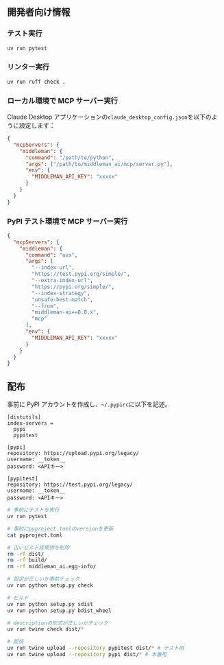 ## 開発者向け情報

### テスト実行

```bash
uv run pytest
```

### リンター実行

```bash
uv run ruff check .
```

### ローカル環境で MCP サーバー実行

Claude Desktop アプリケーションの`claude_desktop_config.json`を以下のように設定します：

```json
{
  "mcpServers": {
    "middleman": {
      "command": "/path/to/python",
      "args": ["/path/to/middleman_ai/mcp/server.py"],
      "env": {
        "MIDDLEMAN_API_KEY": "xxxxx"
      }
    }
  }
}
```

### PyPI テスト環境で MCP サーバー実行

```json
{
  "mcpServers": {
    "middleman": {
      "command": "uvx",
      "args": [
        "--index-url",
        "https://test.pypi.org/simple/",
        "--extra-index-url",
        "https://pypi.org/simple/",
        "--index-strategy",
        "unsafe-best-match",
        "--from",
        "middleman-ai==0.0.x",
        "mcp"
      ],
      "env": {
        "MIDDLEMAN_API_KEY": "xxxxx"
      }
    }
  }
}
```

## 配布

事前に PyPI アカウントを作成し、`~/.pypirc`に以下を記述。

```
[distutils]
index-servers =
  pypi
  pypitest

[pypi]
repository: https://upload.pypi.org/legacy/
username: __token__
password: <APIキー>

[pypitest]
repository: https://test.pypi.org/legacy/
username: __token__
password: <APIキー>
```

```bash
# 事前にテストを実行
uv run pytest

# 事前にpyproject.tomlのversionを更新
cat pyproject.toml

# 古いビルド成果物を削除
rm -rf dist/
rm -rf build/
rm -rf middleman_ai.egg-info/

# 設定が正しいか事前チェック
uv run python setup.py check

# ビルド
uv run python setup.py sdist
uv run python setup.py bdist_wheel

# descriptionの形式が正しいかチェック
uv run twine check dist/*

# 配信
uv run twine upload --repository pypitest dist/* # テスト用
uv run twine upload --repository pypi dist/* # 本番用
```
